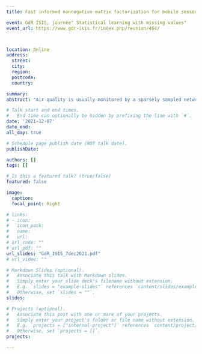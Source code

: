 ```yaml
---
title: Fast informed nonnegative matrix factorization for mobile sensor calibration

event: GdR ISIS, journée" Statistical learning with missing values"
event_url: https://www.gdr-isis.fr/index.php/reunion/464/



location: Online
address:
  street: 
  city: 
  region: 
  postcode: 
  country: 

summary: 
abstract: "Air quality is usually monitored by a sparsely sampled network of authoritative and bulky sensors. Due to their high cost, only a few monitoring stations are deployed in each large city. As a consequence, considering miniaturized and mobile low-cost sensors to provide a finer spatial and temporal coverage is highly investigated. Unfortunately, these low-cost sensors tend to drift over time and thus require regular calibration, which cannot be done in-lab for obvious availability and cost considerations. To solve this issue, some data-driven techniques called \"in-situ sensor calibration\" were proposed. In particular, such a problem could be revisited as an informed matrix factorization problem with missing entries which jointly calibrates mobile low-cost sensors and can derive some air quality maps. Unfortunately, the proposed methods are slow to converge and cannot be applied to large-scale areas covered by hundreds of sensors. We thus propose several extensions of which will be introduced during this talk, i.e., (i) we extend the calibration model in to the case of arrays with cross-sensitive sensors, (ii) we propose several fast solvers to solve this informed problem. These solvers follow an Expectation-Maximization framework and combine the Nesterov gradient descent and accelerated structured random projections. Experiments on simulations show the relevance of the proposed methods."

# Talk start and end times.
#   End time can optionally be hidden by prefixing the line with `#`.
date: '2021-12-07'
date_end: 
all_day: true

# Schedule page publish date (NOT talk date).
publishDate: 

authors: []
tags: []

# Is this a featured talk? (true/false)
featured: false

image:
  caption: 
  focal_point: Right

# links:
# - icon: 
#   icon_pack: 
#   name: 
#   url: 
# url_code: ""
# url_pdf: ""
url_slides: "GdR_ISIS_7dec2021.pdf"
# url_video: ""

# Markdown Slides (optional).
#   Associate this talk with Markdown slides.
#   Simply enter your slide deck's filename without extension.
#   E.g. `slides = "example-slides"` references `content/slides/example-slides.md`.
#   Otherwise, set `slides = ""`.
slides: 

# Projects (optional).
#   Associate this post with one or more of your projects.
#   Simply enter your project's folder or file name without extension.
#   E.g. `projects = ["internal-project"]` references `content/project/deep-learning/index.md`.
#   Otherwise, set `projects = []`.
projects:

---
```


